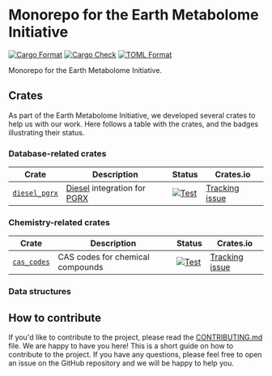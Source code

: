 # Monorepo for the Earth Metabolome Initiative

[![Cargo Format](https://github.com/earth-metabolome-initiative/emi-monorepo/actions/workflows/global-cargo-fmt.yml/badge.svg)](https://github.com/earth-metabolome-initiative/emi-monorepo/actions/workflows/global-cargo-fmt.yml)
[![Cargo Check](https://github.com/earth-metabolome-initiative/emi-monorepo/actions/workflows/global-check.yml/badge.svg)](https://github.com/earth-metabolome-initiative/emi-monorepo/actions/workflows/global-check.yml)
[![TOML Format](https://github.com/earth-metabolome-initiative/emi-monorepo/actions/workflows/global-toml-fmt.yml/badge.svg)](https://github.com/earth-metabolome-initiative/emi-monorepo/actions/workflows/global-toml-fmt.yml)

Monorepo for the Earth Metabolome Initiative.

## Crates

As part of the Earth Metabolome Initiative, we developed several crates to help us with our work.
Here follows a table with the crates, and the badges illustrating their status.

### Database-related crates

| Crate | Description | Status | Crates.io |
|-------|-------------|--------|-----------|
| [`diesel_pgrx`](https://github.com/earth-metabolome-initiative/emi-monorepo/tree/main/utils/diesel_pgrx) | [Diesel](https://docs.rs/diesel/latest/diesel/) integration for [PGRX](https://github.com/pgcentralfoundation/pgrx) | [![Test](https://github.com/earth-metabolome-initiative/emi-monorepo/actions/workflows/cargo-test-diesel-pgrx.yml/badge.svg)](https://github.com/earth-metabolome-initiative/emi-monorepo/actions/workflows/cargo-test-diesel-pgrx.yml) | [Tracking issue](https://github.com/earth-metabolome-initiative/emi-monorepo/issues/78) |

### Chemistry-related crates

| Crate | Description | Status | Crates.io |
|-------|-------------|--------|-----------|
| [`cas_codes`](https://github.com/earth-metabolome-initiative/emi-monorepo/tree/main/web/web_common/cas_codes) | CAS codes for chemical compounds | [![Test](https://github.com/earth-metabolome-initiative/emi-monorepo/actions/workflows/cargo-test-cas_codes.yml/badge.svg)](https://github.com/earth-metabolome-initiative/emi-monorepo/actions/workflows/cargo-test-cas_codes.yml) | [Tracking issue](https://github.com/earth-metabolome-initiative/emi-monorepo/issues/80) |

### Data structures

## How to contribute

If you'd like to contribute to the project, please read the [CONTRIBUTING.md](CONTRIBUTING.md) file. We are happy to have you here! This is a short guide on how to contribute to the project. If you have any questions, please feel free to open an issue on the GitHub repository and we will be happy to help you.
